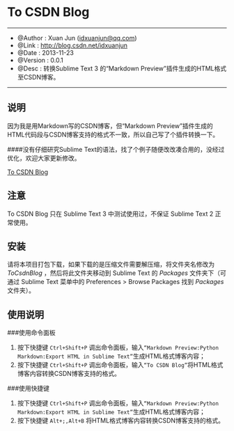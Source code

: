 To CSDN Blog
============

-------------------------------------------------------------------------------

* @Author  : Xuan Jun (idxuanjun@qq.com)
* @Link    : http://blog.csdn.net/idxuanjun
* @Date    : 2013-11-23
* @Version : 0.0.1
* @Desc    : 转换Sublime Text 3 的“Markdown Preview”插件生成的HTML格式至CSDN博客。

-------------------------------------------------------------------------------

说明
------------------
因为我是用Markdown写的CSDN博客，但“Markdown Preview”插件生成的HTML代码段与CSDN博客支持的格式不一致，所以自己写了个插件转换一下。

####没有仔细研究Sublime Text的语法，找了个例子随便改改凑合用的，没经过优化，欢迎大家更新修改。

[To CSDN Blog](https://github.com/idxuanjun/ToCsdnBlog)

注意
----
To CSDN Blog 只在 Sublime Text 3 中测试使用过，不保证 Sublime Text 2 正常使用。

安装
----
请将本项目打包下载，如果下载的是压缩文件需要解压缩，将文件夹名修改为 *ToCsdnBlog* ，然后将此文件夹移动到 Sublime Text 的 *Packages* 文件夹下（可通过 Sublime Text 菜单中的 Preferences > Browse Packages 找到 *Packages* 文件夹）。


使用说明
--------

###使用命令面板
1. 按下快捷键 `Ctrl+Shift+P` 调出命令面板，输入`“Markdown Preview:Python Markdown:Export HTML in Sublime Text”`生成HTML格式博客内容；
2. 按下快捷键 `Ctrl+Shift+P` 调出命令面板，输入`“To CSDN Blog”`将HTML格式博客内容转换CSDN博客支持的格式。

###使用快捷键
1. 按下快捷键 `Ctrl+Shift+P` 调出命令面板，输入`“Markdown Preview:Python Markdown:Export HTML in Sublime Text”`生成HTML格式博客内容；
2. 按下快捷键 `Alt+;,Alt+B` 将HTML格式博客内容转换CSDN博客支持的格式。